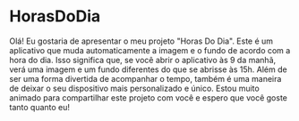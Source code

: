 # HorasDoDia
Olá! Eu gostaria de apresentar o meu projeto "Horas Do Dia". Este é um aplicativo que muda automaticamente a imagem e o fundo de acordo com a hora do dia. Isso significa que, se você abrir o aplicativo às 9 da manhã, verá uma imagem e um fundo diferentes do que se abrisse às 15h. Além de ser uma forma divertida de acompanhar o tempo, também é uma maneira de deixar o seu dispositivo mais personalizado e único. Estou muito animado para compartilhar este projeto com você e espero que você goste tanto quanto eu!

